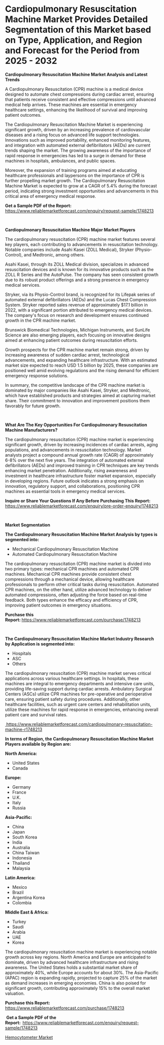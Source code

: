 <p><h1>Cardiopulmonary Resuscitation Machine Market Provides Detailed Segmentation of this Market based on Type, Application, and Region and Forecast for the Period from 2025 - 2032</h1></p><p><strong>Cardiopulmonary Resuscitation Machine Market Analysis and Latest Trends</strong></p>
<p><p>A Cardiopulmonary Resuscitation (CPR) machine is a medical device designed to automate chest compressions during cardiac arrest, ensuring that patients receive consistent and effective compressions until advanced medical help arrives. These machines are essential in emergency healthcare settings, enhancing the likelihood of survival and improving patient outcomes.</p><p>The Cardiopulmonary Resuscitation Machine Market is experiencing significant growth, driven by an increasing prevalence of cardiovascular diseases and a rising focus on advanced life support technologies. Innovations such as improved portability, enhanced monitoring features, and integration with automated external defibrillators (AEDs) are current trends shaping the market. The growing awareness of the importance of rapid response in emergencies has led to a surge in demand for these machines in hospitals, ambulances, and public spaces.</p><p>Moreover, the expansion of training programs aimed at educating healthcare professionals and laypersons on the importance of CPR is further propelling market growth. The Cardiopulmonary Resuscitation Machine Market is expected to grow at a CAGR of 5.4% during the forecast period, indicating strong investment opportunities and advancements in this critical area of emergency medical response.</p></p>
<p><strong>Get a Sample PDF of the Report:&nbsp;</strong> <a href="https://www.reliablemarketforecast.com/enquiry/request-sample/1748213?utm_campaign=1105&utm_medium=2&utm_source=Github&utm_content=ia&utm_term=04032025&utm_id=cardiopulmonary-resuscitation-machine">https://www.reliablemarketforecast.com/enquiry/request-sample/1748213</a></p>
<p>&nbsp;</p>
<p><strong>Cardiopulmonary Resuscitation Machine Major Market Players</strong></p>
<p><p>The cardiopulmonary resuscitation (CPR) machine market features several key players, each contributing to advancements in resuscitation technology. Notable companies include Asahi Kasei (ZOLL Medical), Stryker (Physio-Control), and Medtronic, among others.</p><p>Asahi Kasei, through its ZOLL Medical division, specializes in advanced resuscitation devices and is known for its innovative products such as the ZOLL R Series and the AutoPulse. The company has seen consistent growth due to its robust product offerings and a strong presence in emergency medical services.</p><p>Stryker, via its Physio-Control brand, is recognized for its Lifepak series of automated external defibrillators (AEDs) and the Lucas Chest Compression System. Stryker reported sales revenue of approximately $17.1 billion in 2022, with a significant portion attributed to emergency medical devices. The company's focus on research and development ensures continued growth in the CPR machine market.</p><p>Brunswick Biomedical Technologies, Michigan Instruments, and SunLife Science are also emerging players, each focusing on innovative designs aimed at enhancing patient outcomes during resuscitation efforts.</p><p>Growth prospects for the CPR machine market remain strong, driven by increasing awareness of sudden cardiac arrest, technological advancements, and expanding healthcare infrastructure. With an estimated market size expected to reach USD 1.5 billion by 2025, these companies are positioned well amid evolving regulations and the rising demand for efficient emergency response solutions.</p><p>In summary, the competitive landscape of the CPR machine market is dominated by major companies like Asahi Kasei, Stryker, and Medtronic, which have established products and strategies aimed at capturing market share. Their commitment to innovation and improvement positions them favorably for future growth.</p></p>
<p>&nbsp;</p>
<p><strong>What Are The Key Opportunities For Cardiopulmonary Resuscitation Machine Manufacturers?</strong></p>
<p><p>The cardiopulmonary resuscitation (CPR) machine market is experiencing significant growth, driven by increasing incidences of cardiac arrests, aging populations, and advancements in resuscitation technology. Market analysts project a compound annual growth rate (CAGR) of approximately 6-8% over the next five years. The integration of automated external defibrillators (AEDs) and improved training in CPR techniques are key trends enhancing market penetration. Additionally, rising awareness and investment in healthcare infrastructure foster market expansion, especially in developing regions. Future outlook indicates a strong emphasis on innovation, regulatory support, and collaborations, positioning CPR machines as essential tools in emergency medical services.</p></p>
<p><strong>Inquire or Share Your Questions If Any Before Purchasing This Report:</strong> <a href="https://www.reliablemarketforecast.com/enquiry/pre-order-enquiry/1748213?utm_campaign=1105&utm_medium=2&utm_source=Github&utm_content=ia&utm_term=04032025&utm_id=cardiopulmonary-resuscitation-machine">https://www.reliablemarketforecast.com/enquiry/pre-order-enquiry/1748213</a></p>
<p>&nbsp;</p>
<p><strong>Market Segmentation</strong></p>
<p><strong>The Cardiopulmonary Resuscitation Machine Market Analysis by types is segmented into:</strong></p>
<p><ul><li>Mechanical Cardiopulmonary Resuscitation Machine</li><li>Automated Cardiopulmonary Resuscitation Machine</li></ul></p>
<p><p>The cardiopulmonary resuscitation (CPR) machine market is divided into two primary types: mechanical CPR machines and automated CPR machines. Mechanical CPR machines provide consistent chest compressions through a mechanical device, allowing healthcare professionals to perform other critical tasks during resuscitation. Automated CPR machines, on the other hand, utilize advanced technology to deliver automated compressions, often adjusting the force based on real-time feedback. Both types enhance the efficacy and efficiency of CPR, improving patient outcomes in emergency situations.</p></p>
<p><strong>Purchase this Report:&nbsp;</strong><a href="https://www.reliablemarketforecast.com/purchase/1748213?utm_campaign=1105&utm_medium=2&utm_source=Github&utm_content=ia&utm_term=04032025&utm_id=cardiopulmonary-resuscitation-machine">https://www.reliablemarketforecast.com/purchase/1748213</a></p>
<p>&nbsp;</p>
<p><strong>The Cardiopulmonary Resuscitation Machine Market Industry Research by Application is segmented into:</strong></p>
<p><ul><li>Hospitals</li><li>ASC</li><li>Others</li></ul></p>
<p><p>The cardiopulmonary resuscitation (CPR) machine market serves critical applications across various healthcare settings. In hospitals, these machines are integral to emergency departments and intensive care units, providing life-saving support during cardiac arrests. Ambulatory Surgical Centers (ASCs) utilize CPR machines for pre-operative and perioperative care, ensuring patient safety during procedures. Additionally, other healthcare facilities, such as urgent care centers and rehabilitation units, utilize these machines for rapid response in emergencies, enhancing overall patient care and survival rates.</p></p>
<p><a href="https://www.reliablemarketforecast.com/cardiopulmonary-resuscitation-machine-r1748213?utm_campaign=1105&utm_medium=2&utm_source=Github&utm_content=ia&utm_term=04032025&utm_id=cardiopulmonary-resuscitation-machine">&nbsp;https://www.reliablemarketforecast.com/cardiopulmonary-resuscitation-machine-r1748213</a></p>
<p><strong>In terms of Region, the Cardiopulmonary Resuscitation Machine Market Players available by Region are:</strong></p>
<p>
    <p> <strong> North America: </strong>
        <ul>
            <li>United States</li>
            <li>Canada</li>
        </ul>
        </p> 
    <p> <strong> Europe: </strong>
        <ul>
            <li>Germany</li>
            <li>France</li>
            <li>U.K.</li>
            <li>Italy</li>
            <li>Russia</li>
        </ul>
        </p> 
    <p> <strong> Asia-Pacific: </strong>
        <ul>
            <li>China</li>
            <li>Japan</li>
            <li>South Korea</li>
            <li>India</li>
            <li>Australia</li>
            <li>China Taiwan</li>
            <li>Indonesia</li>
            <li>Thailand</li>
            <li>Malaysia</li>
        </ul>
        </p> 
    <p> <strong> Latin America: </strong>
        <ul>
            <li>Mexico</li>
            <li>Brazil</li>
            <li>Argentina Korea</li>
            <li>Colombia</li>
        </ul>
        </p> 
    <p> <strong> Middle East & Africa: </strong>
        <ul>
            <li>Turkey</li>
            <li>Saudi</li>
            <li>Arabia</li>
            <li>UAE</li>
            <li>Korea</li>
        </ul>
    </p>
    </p>
<p><p>The cardiopulmonary resuscitation machine market is experiencing notable growth across key regions. North America and Europe are anticipated to dominate, driven by advanced healthcare infrastructure and rising awareness. The United States holds a substantial market share of approximately 40%, while Europe accounts for about 30%. The Asia-Pacific (APAC) region is expanding rapidly, projected to capture 25% of the market as demand increases in emerging economies. China is also poised for significant growth, contributing approximately 15% to the overall market valuation.</p></p>
<p><strong>Purchase this Report: </strong><a href="https://www.reliablemarketforecast.com/purchase/1748213?utm_campaign=1105&utm_medium=2&utm_source=Github&utm_content=ia&utm_term=04032025&utm_id=cardiopulmonary-resuscitation-machine">https://www.reliablemarketforecast.com/purchase/1748213</a></p>
<p>&nbsp;<strong>Get a Sample PDF of the Report:&nbsp;&nbsp;</strong><a href="https://www.reliablemarketforecast.com/enquiry/request-sample/1748213?utm_campaign=1105&utm_medium=2&utm_source=Github&utm_content=ia&utm_term=04032025&utm_id=cardiopulmonary-resuscitation-machine">https://www.reliablemarketforecast.com/enquiry/request-sample/1748213</a></p>
<p><strong></strong></p>
<p><p><a href="https://github.com/prosalinda88/Market-Research-Report-List-7/blob/main/hemocytometer-market.md?utm_campaign=1105&utm_medium=2&utm_source=Github&utm_content=ia&utm_term=04032025&utm_id=cardiopulmonary-resuscitation-machine">Hemocytometer Market</a></p></p>
